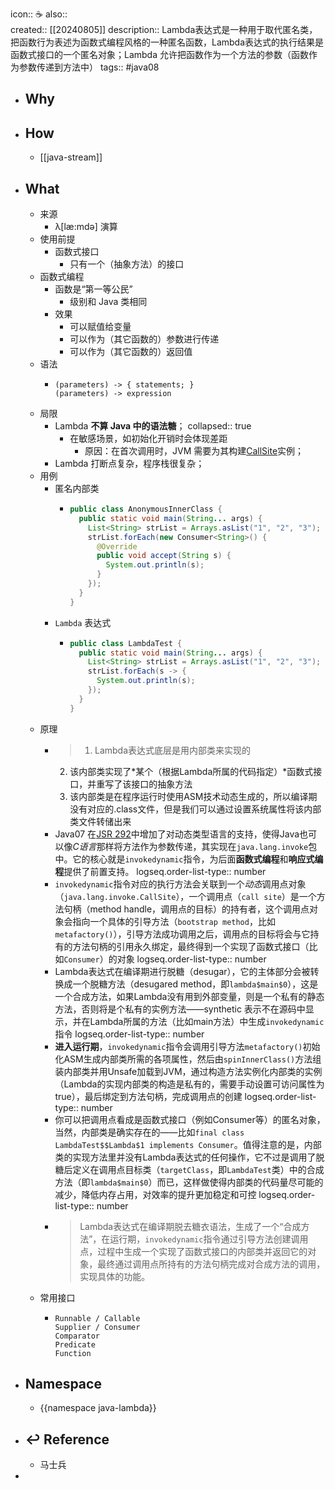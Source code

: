 icon:: ☕
also::  
created:: [[20240805]]
description:: Lambda表达式是一种用于取代匿名类，把函数行为表述为函数式编程风格的一种匿名函数，Lambda表达式的执行结果是函数式接口的一个匿名对象；Lambda 允许把函数作为一个方法的参数（函数作为参数传递到方法中）
tags:: #java08

- ## Why
- ## How
  - [[java-stream]]
- ## What
  - 来源
    - λ[læ:mdə] 演算
  - 使用前提
    - 函数式接口
      - 只有一个（抽象方法）的接口
  - 函数式编程
    - 函数是“第一等公民”
      - 级别和 Java 类相同
    - 效果
      - 可以赋值给变量
      - 可以作为（其它函数的）参数进行传递
      - 可以作为（其它函数的）返回值
  - 语法
    - ```
      (parameters) -> { statements; }
      (parameters) -> expression
      ```
  - 局限
    - Lambda **不算 Java 中的语法糖**；
      collapsed:: true
      - 在敏感场景，如初始化开销时会体现差距
        - 原因：在首次调用时，JVM 需要为其构建[CallSite](https://docs.oracle.com/javase/8/docs/api/java/lang/invoke/CallSite.html)实例；
    - Lambda 打断点复杂，程序栈很复杂；
  - 用例
    - 匿名内部类
      - ```java
        public class AnonymousInnerClass {
          public static void main(String... args) {
            List<String> strList = Arrays.asList("1", "2", "3");
            strList.forEach(new Consumer<String>() {
              @Override
              public void accept(String s) {
                System.out.println(s);
              }
            });
          }
        }
        ```
    - `Lambda` 表达式
      - ```java
        public class LambdaTest {
          public static void main(String... args) {
            List<String> strList = Arrays.asList("1", "2", "3");
            strList.forEach(s -> {
              System.out.println(s);
            });
          }
        }
        ```
  - 原理
    - > 1. Lambda表达式底层是用内部类来实现的
      2. 该内部类实现了*某个（根据Lambda所属的代码指定）*函数式接口，并重写了该接口的抽象方法
      3. 该内部类是在程序运行时使用ASM技术动态生成的，所以编译期没有对应的.class文件，但是我们可以通过设置系统属性将该内部类文件转储出来
    - Java07 在[JSR 292](https://jcp.org/en/jsr/detail?id=292)中增加了对动态类型语言的支持，使得Java也可以像*C语言*那样将方法作为参数传递，其实现在`java.lang.invoke`包中。它的核心就是`invokedynamic`指令，为后面**函数式编程**和**响应式编程**提供了前置支持。
      logseq.order-list-type:: number
    - `invokedynamic`指令对应的执行方法会关联到一个*动态*调用点对象（`java.lang.invoke.CallSite`），一个调用点（`call site`）是一个方法句柄（method handle，调用点的目标）的持有者，这个调用点对象会指向一个具体的引导方法（`bootstrap method`，比如`metafactory()`），引导方法成功调用之后，调用点的目标将会与它持有的方法句柄的引用永久绑定，最终得到一个实现了函数式接口（比如`Consumer`）的对象
      logseq.order-list-type:: number
    - Lambda表达式在编译期进行脱糖（desugar），它的主体部分会被转换成一个脱糖方法（desugared method，即`lambda$main$0`），这是一个合成方法，如果Lambda没有用到外部变量，则是一个私有的静态方法，否则将是个私有的实例方法——synthetic 表示不在源码中显示，并在Lambda所属的方法（比如main方法）中生成`invokedynamic`指令
      logseq.order-list-type:: number
    - **进入运行期**，`invokedynamic`指令会调用引导方法`metafactory()`初始化ASM生成内部类所需的各项属性，然后由`spinInnerClass()`方法组装内部类并用Unsafe加载到JVM，通过构造方法实例化内部类的实例（Lambda的实现内部类的构造是私有的，需要手动设置可访问属性为true），最后绑定到方法句柄，完成调用点的创建
      logseq.order-list-type:: number
    - 你可以把调用点看成是函数式接口（例如Consumer等）的匿名对象，当然，内部类是确实存在的——比如`final class LambdaTest$$Lambda$1 implements Consumer`。值得注意的是，内部类的实现方法里并没有Lambda表达式的任何操作，它不过是调用了脱糖后定义在调用点目标类（`targetClass`，即`LambdaTest`类）中的合成方法（即`lambda$main$0`）而已，这样做使得内部类的代码量尽可能的减少，降低内存占用，对效率的提升更加稳定和可控
      logseq.order-list-type:: number
    - > Lambda表达式在编译期脱去糖衣语法，生成了一个“合成方法”，在运行期，`invokedynamic`指令通过引导方法创建调用点，过程中生成一个实现了函数式接口的内部类并返回它的对象，最终通过调用点所持有的方法句柄完成对合成方法的调用，实现具体的功能。
  - 常用接口
    - ```
      Runnable / Callable
      Supplier / Consumer
      Comparator
      Predicate
      Function
      ```
- ## Namespace
  - {{namespace java-lambda}}
- ## ↩ Reference
  - 马士兵
-